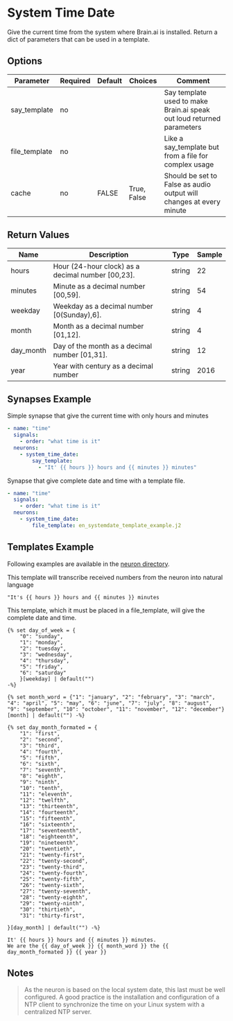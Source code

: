 # System Time Date

Give the current time from the system where Brain.ai is installed. Return a dict of parameters that can be used in a template.

## Options

| Parameter     | Required | Default | Choices     | Comment                                                               |
|---------------|-----------|---------|-------------|-----------------------------------------------------------------------|
| say_template  | no        |         |             | Say template used to make Brain.ai speak out loud returned parameters |
| file_template | no        |         |             | Like a say_template but from a file for complex usage                 |
| cache         | no        | FALSE   | True, False | Should be set to False as audio output will changes at every minute   |


## Return Values

| Name      | Description                                       | Type   | Sample |
|-----------|---------------------------------------------------|--------|--------|
| hours     | Hour (24-hour clock) as a decimal number [00,23]. | string | 22     |
| minutes   | Minute as a decimal number [00,59].               | string | 54     |
| weekday   | Weekday as a decimal number [0(Sunday),6].        | string | 4      |
| month     | Month as a decimal number [01,12].                | string | 4      |
| day_month | Day of the month as a decimal number [01,31].     | string | 12     |
| year      | Year with century as a decimal number             | string | 2016   |


## Synapses Example

Simple synapse that give the current time with only hours and minutes
```yml
- name: "time"
  signals:
    - order: "what time is it"
  neurons:
    - system_time_date:
        say_template:
          - "It' {{ hours }} hours and {{ minutes }} minutes"   
```

Synapse that give complete date and time with a template file.
```yml
- name: "time"
  signals:
    - order: "what time is it"
  neurons:
    - system_time_date:
        file_template: en_systemdate_template_example.j2
```


## Templates Example
Following examples are available in the [neuron directory](template_examples/).

This template will transcribe received numbers from the neuron into natural language
```
"It's {{ hours }} hours and {{ minutes }} minutes
```

This template, which it must be placed in a file_template, will give the complete date and time.
```
{% set day_of_week = {
    "0": "sunday",
    "1": "monday",
    "2": "tuesday",
    "3": "wednesday",
    "4": "thursday",
    "5": "friday",
    "6": "saturday"
    }[weekday] | default("")
-%}

{% set month_word = {"1": "january", "2": "february", "3": "march", "4": "april", "5": "may", "6": "june", "7": "july", "8": "august", "9": "september", "10": "october", "11": "november", "12": "december"}[month] | default("") -%}

{% set day_month_formated = {
    "1": "first",
    "2": "second",
    "3": "third",
    "4": "fourth",
    "5": "fifth",
    "6": "sixth",
    "7": "seventh",
    "8": "eighth",
    "9": "ninth",
    "10": "tenth",
    "11": "eleventh",
    "12": "twelfth",
    "13": "thirteenth",
    "14": "fourteenth",
    "15": "fifteenth",
    "16": "sixteenth",
    "17": "seventeenth",
    "18": "eighteenth",
    "19": "nineteenth",
    "20": "twentieth",
    "21": "twenty-first",
    "22": "twenty-second",
    "23": "twenty-third",
    "24": "twenty-fourth",
    "25": "twenty-fifth",
    "26": "twenty-sixth",
    "27": "twenty-seventh",
    "28": "twenty-eighth",
    "29": "twenty-ninth",
    "30": "thirtieth",
    "31": "thirty-first",

}[day_month] | default("") -%}

It' {{ hours }} hours and {{ minutes }} minutes.
We are the {{ day_of_week }} {{ month_word }} the {{ day_month_formated }} {{ year }}
```

## Notes

> As the neuron is based on the local system date, this last must be well configured. A good practice is the installation and configuration of a NTP client
 to synchronize the time on your Linux system with a centralized NTP server.
